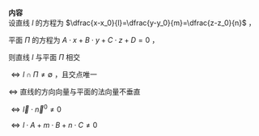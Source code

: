 **内容**  
设直线 $l$ 的方程为 $\dfrac{x-x_0}{l}=\dfrac{y-y_0}{m}=\dfrac{z-z_0}{n}$ ，  
  
平面 $\Pi$ 的方程为 $A\cdot x+B\cdot y+C\cdot z+D=0$ ，  
  
则直线 $l$ 与平面 $\Pi$ 相交  
  
$\Leftrightarrow l\cap\Pi\neq\emptyset$ ，且交点唯一  
  
$\Leftrightarrow$ 直线的方向向量与平面的法向量不垂直  
  
$\Leftrightarrow\vec l\cdot\vec n^0\neq0$  
  
$\Leftrightarrow l\cdot A+m\cdot B+n\cdot C\neq0$  
